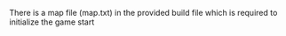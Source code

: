 There is a map file (map.txt) in the provided build file which is required to initialize the game start
